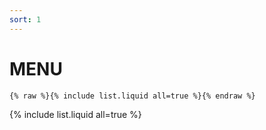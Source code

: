 ```yaml
---
sort: 1
---
```


# MENU

```
{% raw %}{% include list.liquid all=true %}{% endraw %}
```

{% include list.liquid all=true %}
